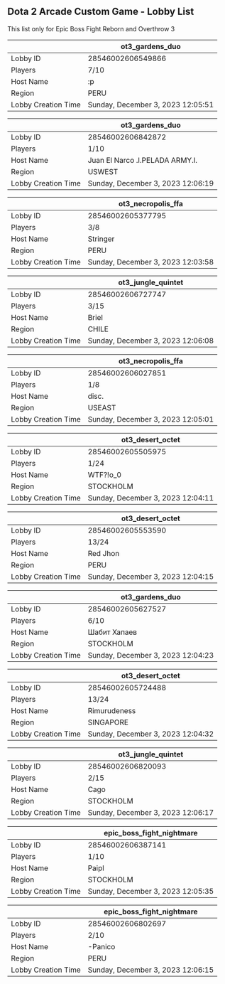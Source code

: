 ## Dota 2 Arcade Custom Game - Lobby List

This list only for Epic Boss Fight Reborn and Overthrow 3

|  | ot3_gardens_duo |
| ------ | ------ |
| Lobby ID | 28546002606549866 |
| Players | 7/10 |
| Host Name | :p |
| Region | PERU |
| Lobby Creation Time | Sunday, December 3, 2023 12:05:51 |


|  | ot3_gardens_duo |
| ------ | ------ |
| Lobby ID | 28546002606842872 |
| Players | 1/10 |
| Host Name | Juan El Narco .l.PELADA ARMY.l. |
| Region | USWEST |
| Lobby Creation Time | Sunday, December 3, 2023 12:06:19 |


|  | ot3_necropolis_ffa |
| ------ | ------ |
| Lobby ID | 28546002605377795 |
| Players | 3/8 |
| Host Name | Stringer |
| Region | PERU |
| Lobby Creation Time | Sunday, December 3, 2023 12:03:58 |


|  | ot3_jungle_quintet |
| ------ | ------ |
| Lobby ID | 28546002606727747 |
| Players | 3/15 |
| Host Name | Briel |
| Region | CHILE |
| Lobby Creation Time | Sunday, December 3, 2023 12:06:08 |


|  | ot3_necropolis_ffa |
| ------ | ------ |
| Lobby ID | 28546002606027851 |
| Players | 1/8 |
| Host Name | disc. |
| Region | USEAST |
| Lobby Creation Time | Sunday, December 3, 2023 12:05:01 |


|  | ot3_desert_octet |
| ------ | ------ |
| Lobby ID | 28546002605505975 |
| Players | 1/24 |
| Host Name | WTF?!о_0 |
| Region | STOCKHOLM |
| Lobby Creation Time | Sunday, December 3, 2023 12:04:11 |


|  | ot3_desert_octet |
| ------ | ------ |
| Lobby ID | 28546002605553590 |
| Players | 13/24 |
| Host Name | Red Jhon |
| Region | PERU |
| Lobby Creation Time | Sunday, December 3, 2023 12:04:15 |


|  | ot3_gardens_duo |
| ------ | ------ |
| Lobby ID | 28546002605627527 |
| Players | 6/10 |
| Host Name | Шабит Хапаев |
| Region | STOCKHOLM |
| Lobby Creation Time | Sunday, December 3, 2023 12:04:23 |


|  | ot3_desert_octet |
| ------ | ------ |
| Lobby ID | 28546002605724488 |
| Players | 13/24 |
| Host Name | Rimurudeness |
| Region | SINGAPORE |
| Lobby Creation Time | Sunday, December 3, 2023 12:04:32 |


|  | ot3_jungle_quintet |
| ------ | ------ |
| Lobby ID | 28546002606820093 |
| Players | 2/15 |
| Host Name | Cago |
| Region | STOCKHOLM |
| Lobby Creation Time | Sunday, December 3, 2023 12:06:17 |


|  | epic_boss_fight_nightmare |
| ------ | ------ |
| Lobby ID | 28546002606387141 |
| Players | 1/10 |
| Host Name | Paipl |
| Region | STOCKHOLM |
| Lobby Creation Time | Sunday, December 3, 2023 12:05:35 |


|  | epic_boss_fight_nightmare |
| ------ | ------ |
| Lobby ID | 28546002606802697 |
| Players | 2/10 |
| Host Name | -Panico |
| Region | PERU |
| Lobby Creation Time | Sunday, December 3, 2023 12:06:15 |


